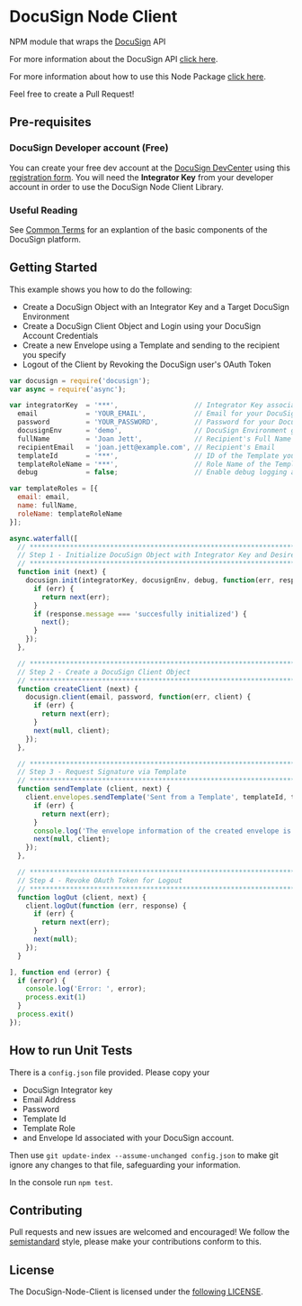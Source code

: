 DocuSign Node Client
===========

NPM module that wraps the <a href="https://www.docusign.com">DocuSign</a> API

For more information about the DocuSign API <a href="https://www.docusign.com/developer-center">click here</a>.

For more information about how to use this Node Package <a href="https://github.com/docusign/DocuSign-Node-Client/wiki">click here</a>.

Feel free to create a Pull Request!

Pre-requisites
----------

### DocuSign Developer account (Free)

You can create your free dev account at the [DocuSign DevCenter](https://www.docusign.com/developer-center) using this [registration form](https://www.docusign.com/developer-center/get-started). You will need the **Integrator Key** from your developer account in order to use the DocuSign Node Client Library.

### Useful Reading

See [Common Terms](https://www.docusign.com/developer-center/explore/common-terms) for an explantion of the basic components of the DocuSign platform.

Getting Started
----------

This example shows you how to do the following:
- Create a DocuSign Object with an Integrator Key and a Target DocuSign Environment
- Create a DocuSign Client Object and Login using your DocuSign Account Credentials
- Create a new Envelope using a Template and sending to the recipient you specify
- Logout of the Client by Revoking the DocuSign user's OAuth Token

```javascript
var docusign = require('docusign');
var async = require('async');

var integratorKey  = '***',                   // Integrator Key associated with your DocuSign Integration
  email            = 'YOUR_EMAIL',            // Email for your DocuSign Account
  password         = 'YOUR_PASSWORD',         // Password for your DocuSign Account
  docusignEnv      = 'demo',                  // DocuSign Environment generally demo for testing purposes
  fullName         = 'Joan Jett',             // Recipient's Full Name
  recipientEmail   = 'joan.jett@example.com', // Recipient's Email
  templateId       = '***',                   // ID of the Template you want to create the Envelope with
  templateRoleName = '***',                   // Role Name of the Template
  debug            = false;                   // Enable debug logging and debug responses from API

var templateRoles = [{
  email: email,
  name: fullName,
  roleName: templateRoleName
}];

async.waterfall([
  // **********************************************************************************
  // Step 1 - Initialize DocuSign Object with Integrator Key and Desired Environment
  // **********************************************************************************
  function init (next) {
    docusign.init(integratorKey, docusignEnv, debug, function(err, response) {
      if (err) {
        return next(err);
      }
      if (response.message === 'succesfully initialized') {
        next();
      }
    });
  },

  // **********************************************************************************
  // Step 2 - Create a DocuSign Client Object
  // **********************************************************************************
  function createClient (next) {
    docusign.client(email, password, function(err, client) {
      if (err) {
        return next(err);
      }
      next(null, client);
    });
  },

  // **********************************************************************************
  // Step 3 - Request Signature via Template
  // **********************************************************************************
  function sendTemplate (client, next) {
    client.envelopes.sendTemplate('Sent from a Template', templateId, templateRoles, function (err, response) {
      if (err) {
        return next(err);
      }
      console.log('The envelope information of the created envelope is: \n' + JSON.stringify(response));
      next(null, client);
    });
  },

  // **********************************************************************************
  // Step 4 - Revoke OAuth Token for Logout
  // **********************************************************************************
  function logOut (client, next) {
    client.logOut(function (err, response) {
      if (err) {
        return next(err);
      }
      next(null);
    });
  }

], function end (error) {
  if (error) {
    console.log('Error: ', error);
    process.exit(1)
  }
  process.exit()
});
```

How to run Unit Tests
-----------

There is a `config.json` file provided. Please copy your
 - DocuSign Integrator key
 - Email Address
 - Password
 - Template Id
 - Template Role
 - and Envelope Id associated with your DocuSign account.

Then use `git update-index --assume-unchanged config.json` to make git ignore any changes to that file, safeguarding your information.

In the console run `npm test`.

Contributing
----------

Pull requests and new issues are welcomed and encouraged!
We follow the [semistandard](https://www.npmjs.com/package/semistandard) style, please make your contributions conform to this.

License
----------

The DocuSign-Node-Client is licensed under the [following LICENSE](LICENSE).
